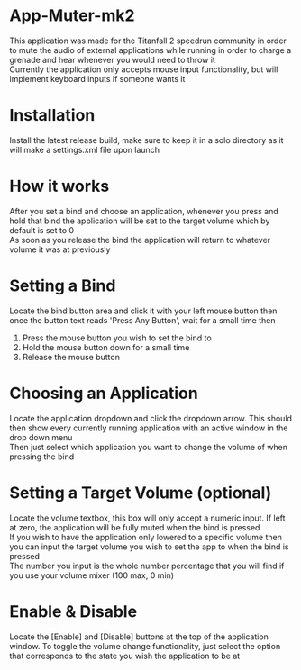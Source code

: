 # App-Muter-mk2
This application was made for the Titanfall 2 speedrun community in order to mute the audio of external applications while running in order to charge a grenade and hear whenever you would need to throw it  
Currently the application only accepts mouse input functionality, but will implement keyboard inputs if someone wants it

# Installation
Install the latest release build, make sure to keep it in a solo directory as it will make a settings.xml file upon launch

# How it works
After you set a bind and choose an application, whenever you press and hold that bind the application will be set to the target volume which by default is set to 0  
As soon as you release the bind the application will return to whatever volume it was at previously

# Setting a Bind
Locate the bind button area and click it with your left mouse button then once the button text reads 'Press Any Button', wait for a small time then
1. Press the mouse button you wish to set the bind to
2. Hold the mouse button down for a small time
3. Release the mouse button

# Choosing an Application
Locate the application dropdown and click the dropdown arrow. This should then show every currently running application with an active window in the drop down menu  
Then just select which application you want to change the volume of when pressing the bind

# Setting a Target Volume (optional)
Locate the volume textbox, this box will only accept a numeric input. If left at zero, the application will be fully muted when the bind is pressed  
If you wish to have the application only lowered to a specific volume then you can input the target volume you wish to set the app to when the bind is pressed  
The number you input is the whole number percentage that you will find if you use your volume mixer (100 max, 0 min)

# Enable & Disable
Locate the [Enable] and [Disable] buttons at the top of the application window. To toggle the volume change functionality, just select the option that corresponds to the state you wish the application to be at
